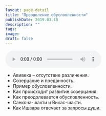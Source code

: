 ```yaml
---
layout: page-detail
title: "Преодоление обусловленности"
publishDate: 2019.03.18
description: ""
tags:
image:
draft: false
---
```


<audio title="2019.03.18 - Преодоление обусловленности.mp3" src="https://filer-api.advayta.org/v1.0/public/files/74908" controls=""></audio>

* Авивека – отсутствие различения.
* Созерцание и преданность.
* Пример обусловленности.
* Как происходит развитие созерцания.
* Как преодолевается обусловленность.
* Санкоча-шакти и Викас-шакти.
* Как Ишвара отвечает за запросы души.

  
